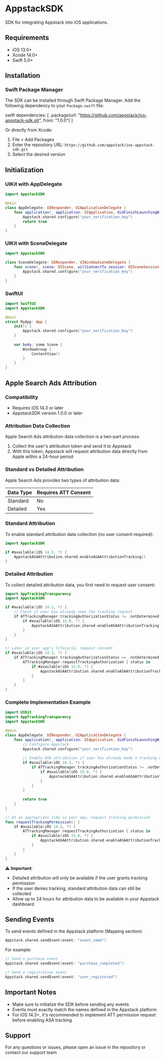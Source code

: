 # AppstackSDK

SDK for integrating Appstack into iOS applications.

## Requirements
- iOS 13.0+
- Xcode 14.0+
- Swift 5.0+

## Installation

### Swift Package Manager

The SDK can be installed through Swift Package Manager. Add the following dependency to your `Package.swift` file:

swift
dependencies: [
.package(url: "https://github.com/appstack/ios-appstack-sdk.git", from: "1.0.0")
]

Or directly from Xcode:
1. File > Add Packages
2. Enter the repository URL: `https://github.com/appstack/ios-appstack-sdk.git`
3. Select the desired version

## Initialization

### UIKit with AppDelegate

```swift
import AppstackSDK

@main
class AppDelegate: UIResponder, UIApplicationDelegate {
    func application(_ application: UIApplication, didFinishLaunchingWithOptions launchOptions: [UIApplication.LaunchOptionsKey: Any]?) -> Bool {
        Appstack.shared.configure("your_verification_key")
        return true
    }
}
```

### UIKit with SceneDelegate

```swift
import AppstackSDK

class SceneDelegate: UIResponder, UIWindowSceneDelegate {
    func scene(_ scene: UIScene, willConnectTo session: UISceneSession, options connectionOptions: UIScene.ConnectionOptions) {
        Appstack.shared.configure("your_verification_key")
    }
}
```

### SwiftUI

```swift
import SwiftUI
import AppstackSDK

@main
struct MyApp: App {
    init() {
        Appstack.shared.configure("your_verification_key")
    }
    
    var body: some Scene {
        WindowGroup {
            ContentView()
        }
    }
}
```

## Apple Search Ads Attribution

### Compatibility
- Requires iOS 14.3 or later
- AppstackSDK version 1.0.0 or later

### Attribution Data Collection

Apple Search Ads attribution data collection is a two-part process:

1. Collect the user's attribution token and send it to Appstack
2. With this token, Appstack will request attribution data directly from Apple within a 24-hour period

### Standard vs Detailed Attribution

Apple Search Ads provides two types of attribution data:

| Data Type | Requires ATT Consent |
|-----------|---------------------|
| Standard  | No                 |
| Detailed  | Yes                |

### Standard Attribution

To enable standard attribution data collection (no user consent required):

```swift
import AppstackSDK

if #available(iOS 14.3, *) {
    AppstackASAAttribution.shared.enableASAAttributionTracking()
}
```

### Detailed Attribution

To collect detailed attribution data, you first need to request user consent:

```swift
import AppTrackingTransparency
import AppstackSDK

if #available(iOS 14.3, *) {
    // Check if user has already seen the tracking request
    if ATTrackingManager.trackingAuthorizationStatus != .notDetermined {
        if #available(iOS 15.0, *) {
            AppstackASAAttribution.shared.enableASAAttributionTracking()
        }
    }
}

// Later in your app's lifecycle, request consent
if #available(iOS 14.3, *) {
    if ATTrackingManager.trackingAuthorizationStatus == .notDetermined {
        ATTrackingManager.requestTrackingAuthorization { status in
            if #available(iOS 15.0, *) {
                AppstackASAAttribution.shared.enableASAAttributionTracking()
            }
        }
    }
}
```

### Complete Implementation Example

```swift
import UIKit
import AppTrackingTransparency
import AppstackSDK

@main
class AppDelegate: UIResponder, UIApplicationDelegate {
    func application(_ application: UIApplication, didFinishLaunchingWithOptions launchOptions: [UIApplication.LaunchOptionsKey: Any]?) -> Bool {
        // Configure Appstack
        Appstack.shared.configure("your_verification_key")
        
        // Enable ASA attribution if user has already made a tracking decision
        if #available(iOS 14.3, *) {
            if ATTrackingManager.trackingAuthorizationStatus != .notDetermined {
                if #available(iOS 15.0, *) {
                    AppstackASAAttribution.shared.enableASAAttributionTracking()
                }
            }
        }
        
        return true
    }
}

// At an appropriate time in your app, request tracking permission
func requestTrackingPermission() {
    if #available(iOS 14.3, *) {
        ATTrackingManager.requestTrackingAuthorization { status in
            if #available(iOS 15.0, *) {
                AppstackASAAttribution.shared.enableASAAttributionTracking()
            }
        }
    }
}
```

⚠️ **Important**: 
- Detailed attribution will only be available if the user grants tracking permission
- If the user denies tracking, standard attribution data can still be collected
- Allow up to 24 hours for attribution data to be available in your Appstack dashboard

## Sending Events

To send events defined in the Appstack platform (Mapping section):

```swift
Appstack.shared.sendEvent(event: "event_name")
```

For example:

```swift
// Send a purchase event
Appstack.shared.sendEvent(event: "purchase_completed")

// Send a registration event
Appstack.shared.sendEvent(event: "user_registered")
```

## Important Notes
- Make sure to initialize the SDK before sending any events
- Events must exactly match the names defined in the Appstack platform
- For iOS 14.3+, it's recommended to implement ATT permission request before enabling ASA tracking

## Support

For any questions or issues, please open an issue in the repository or contact our support team.
